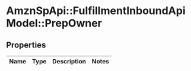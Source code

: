 # AmznSpApi::FulfillmentInboundApiModel::PrepOwner

## Properties
Name | Type | Description | Notes
------------ | ------------- | ------------- | -------------

